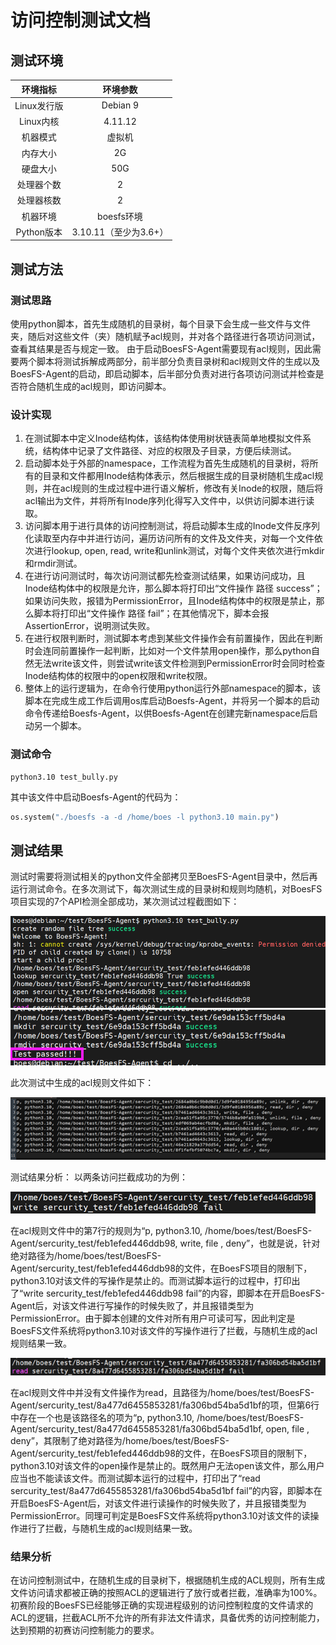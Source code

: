 # 访问控制测试文档
## 测试环境
|环境指标|环境参数|
|:-:|:-:|
|Linux发行版|Debian 9|
|Linux内核|4.11.12|
|机器模式|虚拟机|
|内存大小|2G|
|硬盘大小|50G|
|处理器个数|2|
|处理器核数|2|
|机器环境|boesfs环境|
|Python版本|3.10.11（至少为3.6+）|

## 测试方法

### 测试思路
使用python脚本，首先生成随机的目录树，每个目录下会生成一些文件与文件夹，随后对这些文件（夹）随机赋予acl规则，并对各个路径进行各项访问测试，查看其结果是否与规定一致。
由于启动BoesFS-Agent需要现有acl规则，因此需要两个脚本将测试拆解成两部分，前半部分负责目录树和acl规则文件的生成以及BoesFS-Agent的启动，即启动脚本，后半部分负责对进行各项访问测试并检查是否符合随机生成的acl规则，即访问脚本。

### 设计实现
1. 在测试脚本中定义Inode结构体，该结构体使用树状链表简单地模拟文件系统，结构体中记录了文件路径、对应的权限及子目录，方便后续测试。
2. 启动脚本处于外部的namespace，工作流程为首先生成随机的目录树，将所有的目录和文件都用Inode结构体表示，然后根据生成的目录树随机生成acl规则，并在acl规则的生成过程中进行语义解析，修改有关Inode的权限，随后将acl输出为文件，并将所有Inode序列化得写入文件中，以供访问脚本进行读取。
3. 访问脚本用于进行具体的访问控制测试，将启动脚本生成的Inode文件反序列化读取至内存中并进行访问，遍历访问所有的文件及文件夹，对每一个文件依次进行lookup, open, read, write和unlink测试，对每个文件夹依次进行mkdir和rmdir测试。
4. 在进行访问测试时，每次访问测试都先检查测试结果，如果访问成功，且Inode结构体中的权限是允许，那么脚本将打印出“文件操作 路径 success”；如果访问失败，报错为PermissionError，且Inode结构体中的权限是禁止，那么脚本将打印出“文件操作 路径 fail”；在其他情况下，脚本会报AssertionError，说明测试失败。
5. 在进行权限判断时，测试脚本考虑到某些文件操作会有前置操作，因此在判断时会连同前置操作一起判断，比如对一个文件禁用open操作，那么python自然无法write该文件，则尝试write该文件检测到PermissionError时会同时检查Inode结构体的权限中的open权限和write权限。
6. 整体上的运行逻辑为，在命令行使用python运行外部namespace的脚本，该脚本在完成生成工作后调用os库启动Boesfs-Agent，并将另一个脚本的启动命令传递给Boesfs-Agent，以供Boesfs-Agent在创建完新namespace后启动另一个脚本。

### 测试命令
```shell
python3.10 test_bully.py
```
其中该文件中启动Boesfs-Agent的代码为：
```python
os.system("./boesfs -a -d /home/boes -l python3.10 main.py")
```

## 测试结果

测试时需要将测试相关的python文件全部拷贝至BoesFS-Agent目录中，然后再运行测试命令。在多次测试下，每次测试生成的目录树和规则均随机，对BoesFS项目实现的7个API检测全部成功，某次测试过程截图如下：

![测试结果1](../images/访问控制测试/测试结果1.png)
![测试结果2](../images/访问控制测试/测试结果2.png)
 
此次测试中生成的acl规则文件如下：

![测试acl](../images/访问控制测试/测试acl.png)
 
测试结果分析：
以两条访问拦截成功的为例：

![测试事例1](../images/访问控制测试/测试事例1.png)
 
在acl规则文件中的第7行的规则为“p, python3.10, /home/boes/test/BoesFS-Agent/sercurity_test/feb1efed446ddb98, write, file , deny”，也就是说，针对绝对路径为/home/boes/test/BoesFS-Agent/sercurity_test/feb1efed446ddb98的文件，在BoesFS项目的限制下，python3.10对该文件的写操作是禁止的。而测试脚本运行的过程中，打印出了“write sercurity_test/feb1efed446ddb98 fail”的内容，即脚本在开启BoesFS-Agent后，对该文件进行写操作的时候失败了，并且报错类型为PermissionError。由于脚本创建的文件对所有用户可读可写，因此判定是BoesFS文件系统将python3.10对该文件的写操作进行了拦截，与随机生成的acl规则结果一致。

![测试事例2](../images/访问控制测试/测试事例2.png)
 
在acl规则文件中并没有文件操作为read，且路径为/home/boes/test/BoesFS-Agent/sercurity_test/8a477d6455853281/fa306bd54ba5d1bf的项，但第6行中存在一个也是该路径名的项为“p, python3.10, /home/boes/test/BoesFS-Agent/sercurity_test/8a477d6455853281/fa306bd54ba5d1bf, open, file , deny”，其限制了绝对路径为/home/boes/test/BoesFS-Agent/sercurity_test/feb1efed446ddb98的文件，在BoesFS项目的限制下，python3.10对该文件的open操作是禁止的。既然用户无法open该文件，那么用户应当也不能读该文件。而测试脚本运行的过程中，打印出了“read sercurity_test/8a477d6455853281/fa306bd54ba5d1bf fail”的内容，即脚本在开启BoesFS-Agent后，对该文件进行读操作的时候失败了，并且报错类型为PermissionError。同理可判定是BoesFS文件系统将python3.10对该文件的读操作进行了拦截，与随机生成的acl规则结果一致。

### 结果分析

在访问控制测试中，在随机生成的目录树下，根据随机生成的ACL规则，所有生成文件访问请求都被正确的按照ACL的逻辑进行了放行或者拦截，准确率为100%。初赛阶段的BoesFS已经能够正确的实现进程级别的访问控制粒度的文件请求的ACL的逻辑，拦截ACL所不允许的所有非法文件请求，具备优秀的访问控制能力，达到预期的初赛访问控制能力的要求。

